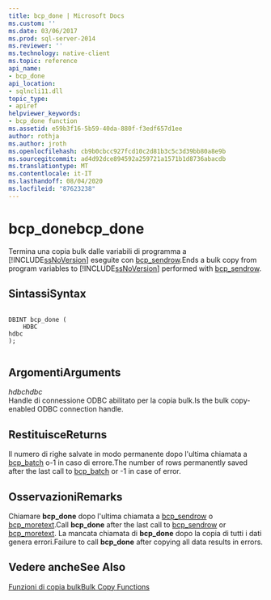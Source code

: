 ```yaml
---
title: bcp_done | Microsoft Docs
ms.custom: ''
ms.date: 03/06/2017
ms.prod: sql-server-2014
ms.reviewer: ''
ms.technology: native-client
ms.topic: reference
api_name:
- bcp_done
api_location:
- sqlncli11.dll
topic_type:
- apiref
helpviewer_keywords:
- bcp_done function
ms.assetid: e59b3f16-5b59-40da-880f-f3edf657d1ee
author: rothja
ms.author: jroth
ms.openlocfilehash: cb9b0cbcc927fcd10c2d81b3c5c3d39bb80a8e9b
ms.sourcegitcommit: ad4d92dce894592a259721a1571b1d8736abacdb
ms.translationtype: MT
ms.contentlocale: it-IT
ms.lasthandoff: 08/04/2020
ms.locfileid: "87623238"
---
```

# <a name="bcp_done"></a><span data-ttu-id="8fe97-102">bcp_done</span><span class="sxs-lookup"><span data-stu-id="8fe97-102">bcp_done</span></span>
  <span data-ttu-id="8fe97-103">Termina una copia bulk dalle variabili di programma a [!INCLUDE[ssNoVersion](../../includes/ssnoversion-md.md)] eseguite con [bcp_sendrow](bcp-sendrow.md).</span><span class="sxs-lookup"><span data-stu-id="8fe97-103">Ends a bulk copy from program variables to [!INCLUDE[ssNoVersion](../../includes/ssnoversion-md.md)] performed with [bcp_sendrow](bcp-sendrow.md).</span></span>  
  
## <a name="syntax"></a><span data-ttu-id="8fe97-104">Sintassi</span><span class="sxs-lookup"><span data-stu-id="8fe97-104">Syntax</span></span>  
  
```  
  
DBINT bcp_done (  
    HDBC   
hdbc  
);  
  
```  
  
## <a name="arguments"></a><span data-ttu-id="8fe97-105">Argomenti</span><span class="sxs-lookup"><span data-stu-id="8fe97-105">Arguments</span></span>  
 <span data-ttu-id="8fe97-106">*hdbc*</span><span class="sxs-lookup"><span data-stu-id="8fe97-106">*hdbc*</span></span>  
 <span data-ttu-id="8fe97-107">Handle di connessione ODBC abilitato per la copia bulk.</span><span class="sxs-lookup"><span data-stu-id="8fe97-107">Is the bulk copy-enabled ODBC connection handle.</span></span>  
  
## <a name="returns"></a><span data-ttu-id="8fe97-108">Restituisce</span><span class="sxs-lookup"><span data-stu-id="8fe97-108">Returns</span></span>  
 <span data-ttu-id="8fe97-109">Il numero di righe salvate in modo permanente dopo l'ultima chiamata a [bcp_batch](bcp-batch.md) o-1 in caso di errore.</span><span class="sxs-lookup"><span data-stu-id="8fe97-109">The number of rows permanently saved after the last call to [bcp_batch](bcp-batch.md) or -1 in case of error.</span></span>  
  
## <a name="remarks"></a><span data-ttu-id="8fe97-110">Osservazioni</span><span class="sxs-lookup"><span data-stu-id="8fe97-110">Remarks</span></span>  
 <span data-ttu-id="8fe97-111">Chiamare **bcp_done** dopo l'ultima chiamata a [bcp_sendrow](bcp-sendrow.md) o [bcp_moretext](bcp-moretext.md).</span><span class="sxs-lookup"><span data-stu-id="8fe97-111">Call **bcp_done** after the last call to [bcp_sendrow](bcp-sendrow.md) or [bcp_moretext](bcp-moretext.md).</span></span> <span data-ttu-id="8fe97-112">La mancata chiamata di **bcp_done** dopo la copia di tutti i dati genera errori.</span><span class="sxs-lookup"><span data-stu-id="8fe97-112">Failure to call **bcp_done** after copying all data results in errors.</span></span>  
  
## <a name="see-also"></a><span data-ttu-id="8fe97-113">Vedere anche</span><span class="sxs-lookup"><span data-stu-id="8fe97-113">See Also</span></span>  
 [<span data-ttu-id="8fe97-114">Funzioni di copia bulk</span><span class="sxs-lookup"><span data-stu-id="8fe97-114">Bulk Copy Functions</span></span>](sql-server-driver-extensions-bulk-copy-functions.md)  
  
  
